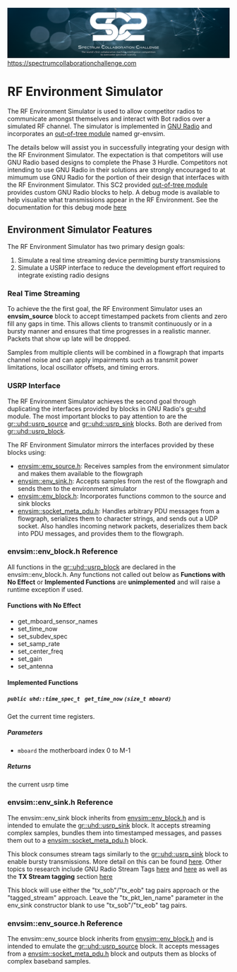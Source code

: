 ![SC2 Banner](resources/SC2_Banner.png)
https://spectrumcollaborationchallenge.com

# RF Environment Simulator
The RF Environment Simulator is used to allow competitor radios to communicate amongst themselves and interact with Bot radios over a simulated RF channel. The simulator is implemented in [GNU Radio](https://www.gnuradio.org/) and incorporates an [out-of-tree module](https://wiki.gnuradio.org/index.php/OutOfTreeModules) named gr-envsim.

The details below will assist you in successfully integrating your design with the RF Environment Simulator. The expectation is that competitors will use GNU Radio based designs to complete the Phase 3 Hurdle. Competitors not intending to use GNU Radio in their solutions are strongly encouraged to at mimumum use GNU Radio for the portion of their design that interfaces with the RF Environment Simulator. This SC2 provided [out-of-tree module](../gr-envsim) provides custom GNU Radio blocks to help. A debug mode is available to help visualize what transmissions appear in the RF Environment. See the documentation for this debug mode [here](Envsim-Debug-Mode.md)

## Environment Simulator Features
The RF Environment Simulator has two primary design goals:
1. Simulate a real time streaming device permitting bursty transmissions
2. Simulate a USRP interface to reduce the development effort required to integrate existing radio designs


### Real Time Streaming
To achieve the the first goal, the RF Environment Simulator uses an **envsim_source** block to accept
timestamped packets from clients and zero fill any gaps in time. This allows clients to transmit continuously or in a bursty manner and ensures that time progresses in a realistic manner. Packets that
show up late will be dropped.

Samples from multiple clients will be combined in a flowgraph that imparts channel noise and can apply
impairments such as transmit power limitations, local oscillator offsets, and timing errors.

### USRP Interface
The RF Environment Simulator achieves the second goal through duplicating the interfaces provided by
blocks in GNU Radio's [gr-uhd](https://gnuradio.org/doc/doxygen/page_uhd.html) module. The most important
blocks to pay attention to are the [gr::uhd::usrp_source](https://gnuradio.org/doc/doxygen/classgr_1_1uhd_1_1usrp__source.html) and [gr::uhd::usrp_sink](https://gnuradio.org/doc/doxygen/classgr_1_1uhd_1_1usrp__sink.html) blocks. Both are derived from [gr::uhd::usrp_block](https://gnuradio.org/doc/doxygen/classgr_1_1uhd_1_1usrp__block.html).

The RF Environment Simulator mirrors the interfaces provided by these blocks using:
* [envsim::env_source.h](../gr-envsim/include/envsim/env_source.h): Receives samples from the environment simulator and makes them available to the flowgraph
* [envsim::env_sink.h](../gr-envsim/include/envsim/env_sink.h): Accepts samples from the rest of the flowgraph and sends them to the environment simulator
* [envsim::env_block.h](../gr-envsim/include/envsim/env_block.h): Incorporates functions common to the source and sink blocks
* [envsim::socket_meta_pdu.h](../gr-envsim/include/envsim/socket_meta_pdu.h): Handles arbitrary PDU messages from a flowgraph, serializes them to character strings, and sends out a UDP socket. Also handles incoming network packets, deserializes them back into PDU messages, and provides them to the flowgraph.

### envsim::env_block.h Reference
All functions in the [gr::uhd::usrp_block](https://gnuradio.org/doc/doxygen/classgr_1_1uhd_1_1usrp__block.html) are declared in the envsim::env_block.h. Any functions not called out below as **Functions with No Effect** or **Implemented Functions** are **unimplemented** and will raise a runtime exception if used.

#### Functions with No Effect
* get_mboard_sensor_names
* set_time_now
* set_subdev_spec
* set_samp_rate
* set_center_freq
* set_gain
* set_antenna

#### Implemented Functions

##### `public uhd::time_spec_t ` `get_time_now` `(size_t mboard)`

Get the current time registers.

##### Parameters
* `mboard` the motherboard index 0 to M-1

##### Returns
the current usrp time


### envsim::env_sink.h Reference
The envsim::env_sink block inherits from [envsim::env_block.h](../gr-envsim/include/envsim/env_block.h) and is intended to emulate the [gr::uhd::usrp_sink](https://gnuradio.org/doc/doxygen/classgr_1_1uhd_1_1usrp__sink.html) block. It accepts streaming complex samples, bundles them into timestamped messages, and passes them out to a [envsim::socket_meta_pdu.h](../gr-envsim/include/envsim/socket_meta_pdu.h) block.

This block consumes stream tags similarly to the [gr::uhd::usrp_sink](https://gnuradio.org/doc/doxygen/classgr_1_1uhd_1_1usrp__sink.html) block to enable bursty transmissions. More detail on this can be found [here](Timed-Transmissions-with-Stream-Tags.md). Other topics to research include GNU Radio Stream Tags [here](https://wiki.gnuradio.org/index.php/Guided_Tutorial_Programming_Topics#5.2_Stream_Tags) and [here](https://gnuradio.org/doc/doxygen/page_stream_tags.html) as well as the **TX Stream tagging** section [here](https://gnuradio.org/doc/doxygen/classgr_1_1uhd_1_1usrp__sink.html)

This block will use either the "tx_sob"/"tx_eob" tag pairs approach or the "tagged_stream" approach. Leave the "tx_pkt_len_name" parameter in the env_sink constructor blank to use "tx_sob"/"tx_eob" tag pairs.


### envsim::env_source.h Reference
The envsim::env_source block inherits from [envsim::env_block.h](../gr-envsim/include/envsim/env_block.h) and is intended to emulate the [gr::uhd::usrp_source](https://gnuradio.org/doc/doxygen/classgr_1_1uhd_1_1usrp__source.html) block. It accepts messages from a [envsim::socket_meta_pdu.h](../gr-envsim/include/envsim/socket_meta_pdu.h) block and outputs them as blocks of complex baseband samples.



